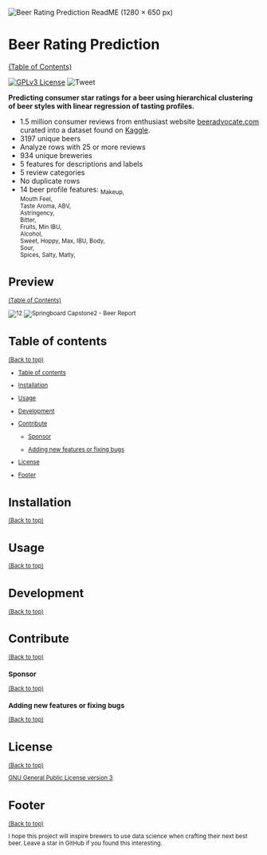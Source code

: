 <!-- Add banner here -->
![Beer Rating Prediction ReadME (1280 × 650 px)](https://user-images.githubusercontent.com/56135653/180839927-26b200d2-b413-497c-9c26-a0ba4867848e.png)

# Beer Rating Prediction
[(Table of Contents)](#table-of-contents)
<!-- Add buttons here -->

[![GPLv3 License](https://img.shields.io/badge/License-GPL%20v3-yellow.svg)](https://opensource.org/licenses/)
![Tweet](https://img.shields.io/twitter/url?style=flat-square&logo=twitter&url=https%3A%2F%2Fnavendu.me%2Fnsfw-filter%2Findex.html)

**Predicting consumer star ratings for a beer using hierarchical clustering of beer styles with linear regression of tasting profiles.**

- 1.5 million consumer reviews from enthusiast website [beeradvocate.com](www.beeradvocate.com) curated into a dataset found on [Kaggle](https://www.kaggle.com/ruthgn/beer-profile-and-ratings-data-set).
- 3197 unique beers
- Analyze rows with 25 or more reviews
- 934 unique breweries
- 5 features for descriptions and labels
- 5 review categories
- No duplicate rows
- 14  beer profile features:
<sub> Makeup,	
 Mouth Feel,	
 Taste	Aroma,
 ABV,	
 Astringency,	
 Bitter,	
 Fruits,
 Min IBU,	
 Alcohol,	
 Sweet,	
 Hoppy,
 Max, 
 IBU,
 Body,	
 Sour,	
 Spices,
 Salty,	
 Matly,
<sub/>

# Preview
[(Table of Contents)](#table-of-contents)
 
![12](https://user-images.githubusercontent.com/56135653/180840650-0b0a5dd3-7939-4b5a-862c-ad1d03df844c.png)
![Springboard Capstone2 - Beer Report](https://user-images.githubusercontent.com/56135653/180841937-8d64ea1e-f491-438a-ab56-699683afd78b.png)
 
# Table of contents
[(Back to top)](#table-of-contents)

- [Table of contents](#table-of-contents)
 
- [Installation](#installation)
 
- [Usage](#usage)
 
- [Development](#development)
 
- [Contribute](#contribute)

    - [Sponsor](#sponsor)
 
    - [Adding new features or fixing bugs](#adding-new-features-or-fixing-bugs)

 - [License](#license)
 
- [Footer](#footer)

# Installation
[(Back to top)](#table-of-contents)

<!-- *You might have noticed the **Back to top** button(if not, please notice, it's right there!). This is a good idea because it makes your README **easy to navigate.*** 

The first one should be how to install(how to generally use your project or set-up for editing in their machine).

This should give the users a concrete idea with instructions on how they can use your project repo with all the steps.

Following this steps, **they should be able to run this in their device.**

A method I use is after completing the README, I go through the instructions from scratch and check if it is working. -->

<!-- Here is a sample instruction:

To use this project, first clone the repo on your device using the command below:

```git init```

```git clone https://github.com/navendu-pottekkat/nsfw-filter.git``` -->

# Usage
[(Back to top)](#table-of-contents)

<!-- This is optional and it is used to give the user info on how to use the project after installation. This could be added in the Installation section also. -->

# Development
[(Back to top)](#table-of-contents)

<!-- This is the place where you give instructions to developers on how to modify the code.

You could give **instructions in depth** of **how the code works** and how everything is put together.

You could also give specific instructions to how they can setup their development environment.

Ideally, you should keep the README simple. If you need to add more complex explanations, use a wiki. Check out [this wiki](https://github.com/navendu-pottekkat/nsfw-filter/wiki) for inspiration. -->

# Contribute
[(Back to top)](#table-of-contents)

<!-- This is where you can let people know how they can **contribute** to your project. Some of the ways are given below.

Also this shows how you can add subsections within a section. -->

### Sponsor
[(Back to top)](#table-of-contents)

<!-- Your project is gaining traction and it is being used by thousands of people(***with this README there will be even more***). Now it would be a good time to look for people or organisations to sponsor your project. This could be because you are not generating any revenue from your project and you require money for keeping the project alive.

You could add how people can sponsor your project in this section. Add your patreon or GitHub sponsor link here for easy access.

A good idea is to also display the sponsors with their organisation logos or badges to show them your love!(*Someday I will get a sponsor and I can show my love*) -->

### Adding new features or fixing bugs
[(Back to top)](#table-of-contents)

<!-- This is to give people an idea how they can raise issues or feature requests in your projects. 

You could also give guidelines for submitting and issue or a pull request to your project.

Personally and by standard, you should use a [issue template](https://github.com/navendu-pottekkat/nsfw-filter/blob/master/ISSUE_TEMPLATE.md) and a [pull request template](https://github.com/navendu-pottekkat/nsfw-filter/blob/master/PULL_REQ_TEMPLATE.md)(click for examples) so that when a user opens a new issue they could easily format it as per your project guidelines.

You could also add contact details for people to get in touch with you regarding your project. -->

# License
[(Back to top)](#table-of-contents)

<!-- Adding the license to README is a good practice so that people can easily refer to it.

Make sure you have added a LICENSE file in your project folder. **Shortcut:** Click add new file in your root of your repo in GitHub > Set file name to LICENSE > GitHub shows LICENSE templates > Choose the one that best suits your project!

I personally add the name of the license and provide a link to it like below. -->

[GNU General Public License version 3](https://opensource.org/licenses/GPL-3.0)

# Footer
[(Back to top)](#table-of-contents)

<!-- Let's also add a footer because I love footers and also you **can** use this to convey important info.

Let's make it an image because by now you have realised that multimedia in images == cool(*please notice the subtle programming joke). -->

I hope this project will inspire brewers to use data science when crafting their next best beer. Leave a star in GitHub if you found this interesting.

<!-- Add the footer here -->

<!-- ![Footer](https://github.com/navendu-pottekkat/awesome-readme/blob/master/fooooooter.png) -->
